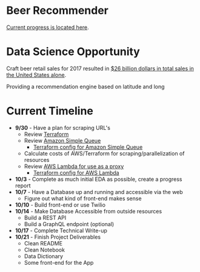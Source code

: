 # Beer Recommender

[Current progress is located here](https://warm-plateau-97950.herokuapp.com/).

# Data Science Opportunity

Craft beer retail sales for 2017 resulted in [$26 billion dollars in total sales in the United States alone](https://www.statista.com/topics/1806/craft-beer-in-the-us/).

Providing a recommendation engine based on latitude and long


# Current Timeline

- **9/30** - Have a plan for scraping URL's
    - Review [Terraform](https://www.hashicorp.com/products/terraform)
    - Review [Amazon Simple Queue](https://aws.amazon.com/sqs/)
    	- [Terraform config for Amazon Simple Queue](https://www.terraform.io/docs/providers/aws/r/sqs_queue.html)
    - Calculate costs of AWS/Terraform for scraping/parallelization of resources
    - Review [AWS Lambda for use as a proxy](https://github.com/dan-v/awslambdaproxy)
    	- [Terraform config for AWS Lambda](https://www.terraform.io/docs/providers/aws/r/lambda_function.html)
- **10/3** - Complete as much initial EDA as possible, create a progress report
- **10/7** - Have a Database up and running and accessible via the web
    - Figure out what kind of front-end makes sense
- **10/10** - Build front-end or use Twilio
- **10/14** - Make Database Accessible from outside resources
    - Build a REST API
    - Build a GraphQL endpoint (optional)
- **10/17** - Complete Technical Write-up
- **10/21** - Finish Project Deliverables
	- Clean README
	- Clean Notebook
	- Data Dictionary
	- Some front-end for the App